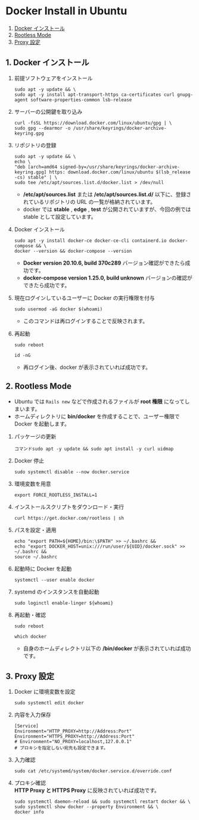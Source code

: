 # Docker Install in Ubuntu
1. [Docker インストール](#anchor1)
2. [Rootless Mode](#anchor2)
3. [Proxy 設定](#anchor3)

<a id="anchor1"></a>

## 1. Docker インストール

1. 前提ソフトウェアをインストール

    ```:コマンド
    sudo apt -y update && \
    sudo apt -y install apt-transport-https ca-certificates curl gnupg-agent software-properties-common lsb-release
    ```

2. サーバーの公開鍵を取り込み

   ```:コマンド
   curl -fsSL https://download.docker.com/linux/ubuntu/gpg | \
   sudo gpg --dearmor -o /usr/share/keyrings/docker-archive-keyring.gpg
   ```

3. リポジトリの登録

   ```:コマンド
   sudo apt -y update && \
   echo \
   "deb [arch=amd64 signed-by=/usr/share/keyrings/docker-archive-keyring.gpg] https: download.docker.com/linux/ubuntu $(lsb_release -cs) stable" | \
   sudo tee /etc/apt/sources.list.d/docker.list > /dev/null
   ```
    - **/etc/apt/sources.list** または **/etc/apt/sources.list.d/** 以下に、登録されているリポジトリの URL の一覧が格納されています。
    - docker では **stable** , **edge** , **test** が公開されていますが、今回の例では stable として設定しています。

4. Docker インストール

   ```:コマンド
   sudo apt -y install docker-ce docker-ce-cli containerd.io docker-compose && \
   docker --version && docker-compose --version
   ```
   - **Docker version 20.10.6, build 370c289** バージョン確認ができたら成功です。
   - **docker-compose version 1.25.0, build unknown** バージョンの確認ができたら成功です。

5. 現在ログインしているユーザーに Docker の実行権限を付与

    ```:コマンド
    sudo usermod -aG docker $(whoami)
    ```
    - このコマンドは再ログインすることで反映されます。

6. 再起動

    ```:コマンド
    sudo reboot
    ```

    ```:コマンド
    id -nG
    ```
    - 再ログイン後、docker が表示されていれば成功です。

<a id="anchor2"></a>

## 2. Rootless Mode
 - Ubuntu では ` Rails new ` などで作成されるファイルが **root 権限** になってしまいます。
 - ホームディレクトリに **bin/docker** を作成することで、ユーザー権限で Docker を起動します。
1. パッケージの更新

   ```:
   コマンドsudo apt -y update && sudo apt install -y curl uidmap
   ```

2. Docker 停止

   ```:コマンド
   sudo systemctl disable --now docker.service
   ```

3. 環境変数を用意

   ```:コマンド
   export FORCE_ROOTLESS_INSTALL=1
   ```

4. インストールスクリプトをダウンロード・実行

   ```:コマンド
   curl https://get.docker.com/rootless | sh
   ```

5. パスを設定・適用

   ```:コマンド
   echo "export PATH=${HOME}/bin:\$PATH" >> ~/.bashrc &&
   echo "export DOCKER_HOST=unix:///run/user/${UID}/docker.sock" >> ~/.bashrc &&
   source ~/.bashrc
   ```

6. 起動時に Docker を起動

   ```:コマンド
   systemctl --user enable docker
   ```

7. systemd のインスタンスを自動起動

   ```:コマンド
   sudo loginctl enable-linger ${whoami}
   ```

8. 再起動・確認

   ```:コマンド
   sudo reboot
   ```

   ```:コマンド
   which docker
   ```

   - 自身のホームディレクトリ以下の **/bin/docker** が表示されていれば成功です。

<a id="anchor3"></a>

## 3. Proxy 設定
1. Docker に環境変数を設定

   ```:コマンド
   sudo systemctl edit docker
   ```

2. 内容を入力保存

   ```:設定
   [Service]
   Environment="HTTP_PROXY=http://Address:Port"
   Environment="HTTPS_PROXY=http://Address:Port"
   # Environment="NO_PROXY=localhost,127.0.0.1"
   # プロキシを指定しない宛先も設定できます。
   ```

3. 入力確認

    ```:コマンド
    sudo cat /etc/systemd/system/docker.service.d/override.conf
    ```

4. プロキシ確認<br>**HTTP Proxy と HTTPS Proxy** に反映されていれば成功です。

    ```:コマンド
    sudo systemctl daemon-reload && sudo systemctl restart docker && \
    sudo systemctl show docker --property Environment && \
    docker info
    ```
